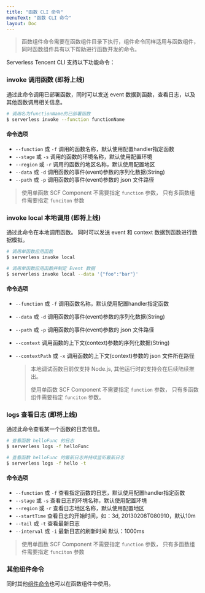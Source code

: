 ```yaml
---
title: "函数 CLI 命令"
menuText: "函数 CLI 命令"
layout: Doc
---
```


<!-- TODO: 更新函数命令。 -->

> 函数组件命令需要在函数组件目录下执行，组件命令同样适用与函数组件，同时函数组件具有以下帮助进行函数开发的命令。

Serverless Tencent CLI 支持以下功能命令：

<!--

### deploy function 部署函数 （暂不支持）

通过此命令来部署一个单独函数，如果仅仅修改了函数代码 建议使用此方式进行快速部署。

```sh
# 部署functionName的函数
$ serverless deploy function -f functionName
```

#### 命令选项

- `--function` 或 `-f` 远程服务 Github URL 地址。
- `--stage` 或 `-s` 指定服务名称。
- `--region` 或 `-r` 指定服务名称。

-->

### invoke 调用函数 (即将上线)

通过此命令调用已部署函数，同时可以发送 event 数据到函数，查看日志，以及其他函数调用相关信息。

```sh
# 调用名为functionName的已部署函数
$ serverless invoke --function functionName
```

#### 命令选项

-  `--function` 或 `-f` 调用的函数名称，默认使用配置handler指定函数
-  `--stage` 或 `-s` 调用的函数的环境名称，默认使用配置环境
-  `--region` 或 `-r` 调用的函数的地区名称，默认使用配置地区
-  `--data` 或 `-d` 调用函数的事件(event)参数的序列化数据(String)
-  `--path` 或 `-p` 调用函数的事件(event)参数的 json 文件路径

> 使用单函数 SCF Component 不需要指定 `function` 参数， 只有多函数组件需要指定 `funciton` 参数

### invoke local 本地调用 (即将上线)

通过此命令在本地调用函数。 同时可以发送 event 和 context 数据到函数进行数据模拟。

```sh
# 调用单函数应用函数
$ serverless invoke local

# 调用单函数应用函数并制定 Event 数据
$ serverless invoke local --data '{"foo":"bar"}'
```

#### 命令选项

* `--function`  或  `-f` 调用函数名称，默认使用配置handler指定函数

* `--data` 或 `-d` 调用函数的事件(event)参数的序列化数据(String)

* `--path` 或 `-p` 调用函数的事件(event)参数的 json 文件路径

* `--context` 调用函数的上下文(context)参数的序列化数据(String)

* `--contextPath` 或 `-x` 调用函数的上下文(context)参数的 json 文件所在路径

  > 本地调试函数目前仅支持 Node.js, 其他运行时的支持会在后续陆续推出。
  >
  > 使用单函数 SCF Component 不需要指定 `function` 参数， 只有多函数组件需要指定 `funciton` 参数。

### logs 查看日志 (即将上线)

通过此命令查看某一个函数的日志信息。

```sh
# 查看函数 helloFunc 的日志
$ serverless logs -f helloFunc

# 查看函数 helloFunc 的最新日志并持续监听最新日志
$ serverless logs -f hello -t
```

#### 命令选项

- `--function` 或 `-f` 查看指定函数的日志，默认使用配置handler指定函数
- `--stage` 或 `-s` 查看日志的环境名称，默认使用配置环境
- `--region` 或 `-r` 查看日志地区名称，默认使用配置地区
- `--startTime` 查看日志的开始时间，如：3d, 20130208T080910，默认10m
- `--tail` 或 `-t` 查看最新日志
- `--interval` 或 `-i` 最新日志的刷新时间 默认：1000ms

> 使用单函数 SCF Component 不需要指定 `function` 参数， 只有多函数组件需要指定 `funciton` 参数

### 其他组件命令

同时其他[组件命令](../components/components-commands.md)也可以在函数组件中使用。